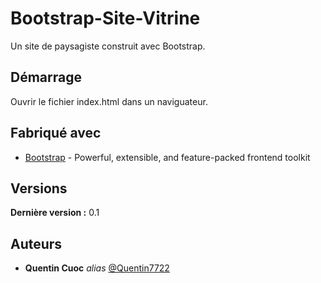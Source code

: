 # Bootstrap-Site-Vitrine

Un site de paysagiste construit avec Bootstrap.

## Démarrage

Ouvrir le fichier index.html dans un naviguateur.

## Fabriqué avec

- [Bootstrap](https://getbootstrap.com/) - Powerful, extensible, and feature-packed frontend toolkit

## Versions

**Dernière version :** 0.1

## Auteurs

- **Quentin Cuoc** _alias_ [@Quentin7722](https://github.com/Quentin7722)
